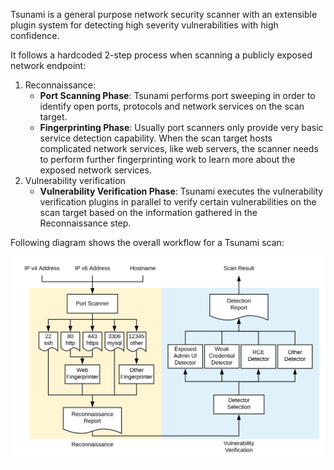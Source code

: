 Tsunami is a general purpose network security scanner with an extensible plugin system for detecting high severity vulnerabilities with high confidence. 

It follows a hardcoded 2-step process when scanning a publicly exposed network endpoint:
1. Reconnaissance:
    - **Port Scanning Phase**: Tsunami performs port sweeping in order to identify open ports, protocols and network services on the scan target.
    - **Fingerprinting Phase**: Usually port scanners only provide very basic service detection capability. When the scan target hosts complicated network services, like web servers, the scanner needs to perform further fingerprinting work to learn more about the exposed network services.
2. Vulnerability verification
    - **Vulnerability Verification Phase**: Tsunami executes the vulnerability verification plugins in parallel to verify certain vulnerabilities on the scan target based on the information gathered in the Reconnaissance step.

Following diagram shows the overall workflow for a Tsunami scan:

![Tsunami Workflow](./tsunami_workflow.svg)